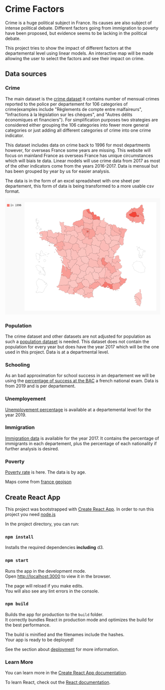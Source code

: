 # Crime Factors

Crime is a huge political subject in France. Its causes are also subject of intense political debate.
Different factors going from immigration to poverty have been proposed, but evidence seems to be lacking in the political debate. 


This project tries to show the impact of different factors at the departemental level using linear models. An interactive map will be made allowing the user to select the factors and see their impact on crime.

## Data sources

### Crime

The main dataset is the [crime dataset](https://www.data.gouv.fr/fr/datasets/chiffres-departementaux-mensuels-relatifs-aux-crimes-et-delits-enregistres-par-les-services-de-police-et-de-gendarmerie-depuis-janvier-1996/) it contains number of mensual crimes reported to the police per departement for 106 categories of crime(examples include "Règlements de compte entre malfaireurs", "Infractions à la législation sur les chèques", and "Autres délits économiques et financiers"). For simplification purposes two strategies are considered either grouping the 106 categories into fewer more general categories or just adding all different categories of crime into one crime indicator. 



This dataset includes data on crime back to 1996 for most departments however, for overseas France some years are missing. This website will focus on mainland France as overseas France has unique circumstances which will biais te data. Linear models will use crime data from 2017 as most of the other indicators come from the years 2016-2017. Data is mensual but has been grouped by year by us for easier analysis. 


The data is in the form of an excel spreadsheet with one sheet per departement, this form of data is being transformed to a more usable csv format.


![Crime 2020](Data/france_crime1996.png "Crime in 1996")


### Population

The crime dataset and other datasets are not adjusted for population as such a [population dataset](https://www.insee.fr/fr/statistiques/2012713) is needed. This dataset does not contain the population for every year but does have the year 2017 which will be the one used in this project. Data is at a departmental level.


### Schooling


As an bad approximation for school success in an departement we will be using the [percentage of success at the BAC](https://www.insee.fr/fr/statistiques/2012792) a french national exam. Data is from 2019 and is per departement.


### Unemployement


[Unemployement percentage](https://www.insee.fr/fr/statistiques/2134411) is available at a departemental level for the year 2019.


### Immigration

[Immigration data](https://www.insee.fr/fr/statistiques/2012727) is available for the year 2017. It contains the percentage of immigrants in each departement, plus the percentage of each nationality if further analysis is desired.


###  Poverty

[Poverty rate](https://www.insee.fr/fr/statistiques/2012803) is here. The data is by age.


 


Maps come from [france geojson](https://github.com/gregoiredavid/france-geojson)


## Create React App

This project was bootstrapped with [Create React App](https://github.com/facebook/create-react-app). In order to run this project you need [node.js](https://nodejs.org/en/)

In the project directory, you can run:
### `npm install`

Installs the required dependencies **including** d3. 

### `npm start`

Runs the app in the development mode.\
Open [http://localhost:3000](http://localhost:3000) to view it in the browser.

The page will reload if you make edits.\
You will also see any lint errors in the console.



### `npm build`

Builds the app for production to the `build` folder.\
It correctly bundles React in production mode and optimizes the build for the best performance.

The build is minified and the filenames include the hashes.\
Your app is ready to be deployed!

See the section about [deployment](https://facebook.github.io/create-react-app/docs/deployment) for more information.



### Learn More

You can learn more in the [Create React App documentation](https://facebook.github.io/create-react-app/docs/getting-started).

To learn React, check out the [React documentation](https://reactjs.org/).
